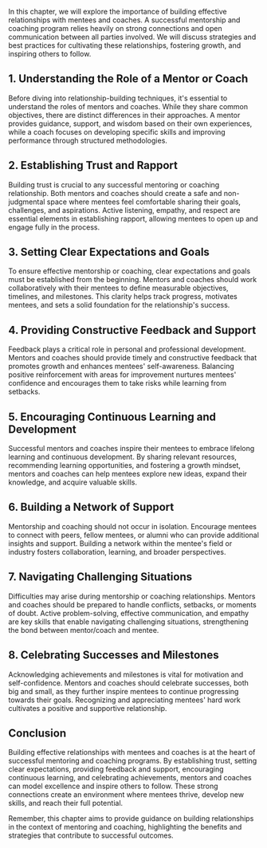 
In this chapter, we will explore the importance of building effective relationships with mentees and coaches. A successful mentorship and coaching program relies heavily on strong connections and open communication between all parties involved. We will discuss strategies and best practices for cultivating these relationships, fostering growth, and inspiring others to follow.

## 1\. Understanding the Role of a Mentor or Coach

Before diving into relationship-building techniques, it's essential to understand the roles of mentors and coaches. While they share common objectives, there are distinct differences in their approaches. A mentor provides guidance, support, and wisdom based on their own experiences, while a coach focuses on developing specific skills and improving performance through structured methodologies.

## 2\. Establishing Trust and Rapport

Building trust is crucial to any successful mentoring or coaching relationship. Both mentors and coaches should create a safe and non-judgmental space where mentees feel comfortable sharing their goals, challenges, and aspirations. Active listening, empathy, and respect are essential elements in establishing rapport, allowing mentees to open up and engage fully in the process.

## 3\. Setting Clear Expectations and Goals

To ensure effective mentorship or coaching, clear expectations and goals must be established from the beginning. Mentors and coaches should work collaboratively with their mentees to define measurable objectives, timelines, and milestones. This clarity helps track progress, motivates mentees, and sets a solid foundation for the relationship's success.

## 4\. Providing Constructive Feedback and Support

Feedback plays a critical role in personal and professional development. Mentors and coaches should provide timely and constructive feedback that promotes growth and enhances mentees' self-awareness. Balancing positive reinforcement with areas for improvement nurtures mentees' confidence and encourages them to take risks while learning from setbacks.

## 5\. Encouraging Continuous Learning and Development

Successful mentors and coaches inspire their mentees to embrace lifelong learning and continuous development. By sharing relevant resources, recommending learning opportunities, and fostering a growth mindset, mentors and coaches can help mentees explore new ideas, expand their knowledge, and acquire valuable skills.

## 6\. Building a Network of Support

Mentorship and coaching should not occur in isolation. Encourage mentees to connect with peers, fellow mentees, or alumni who can provide additional insights and support. Building a network within the mentee's field or industry fosters collaboration, learning, and broader perspectives.

## 7\. Navigating Challenging Situations

Difficulties may arise during mentorship or coaching relationships. Mentors and coaches should be prepared to handle conflicts, setbacks, or moments of doubt. Active problem-solving, effective communication, and empathy are key skills that enable navigating challenging situations, strengthening the bond between mentor/coach and mentee.

## 8\. Celebrating Successes and Milestones

Acknowledging achievements and milestones is vital for motivation and self-confidence. Mentors and coaches should celebrate successes, both big and small, as they further inspire mentees to continue progressing towards their goals. Recognizing and appreciating mentees' hard work cultivates a positive and supportive relationship.

## Conclusion

Building effective relationships with mentees and coaches is at the heart of successful mentoring and coaching programs. By establishing trust, setting clear expectations, providing feedback and support, encouraging continuous learning, and celebrating achievements, mentors and coaches can model excellence and inspire others to follow. These strong connections create an environment where mentees thrive, develop new skills, and reach their full potential.

Remember, this chapter aims to provide guidance on building relationships in the context of mentoring and coaching, highlighting the benefits and strategies that contribute to successful outcomes.

